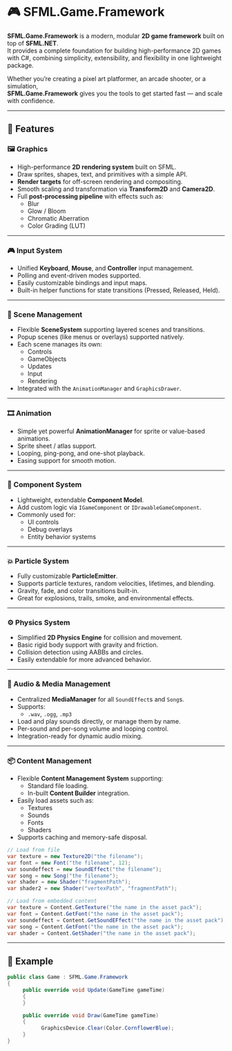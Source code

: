 # 🎮 SFML.Game.Framework

**SFML.Game.Framework** is a modern, modular **2D game framework** built on top of **SFML.NET**.  
It provides a complete foundation for building high-performance 2D games with C#, combining simplicity, extensibility, and flexibility in one lightweight package.

Whether you’re creating a pixel art platformer, an arcade shooter, or a simulation,  
**SFML.Game.Framework** gives you the tools to get started fast — and scale with confidence.

---

## 🚀 Features

### 🖼️ Graphics
- High-performance **2D rendering system** built on SFML.
- Draw sprites, shapes, text, and primitives with a simple API.
- **Render targets** for off-screen rendering and compositing.
- Smooth scaling and transformation via **Transform2D** and **Camera2D**.
- Full **post-processing pipeline** with effects such as:
  - Blur
  - Glow / Bloom
  - Chromatic Aberration
  - Color Grading (LUT)

---

### 🎮 Input System
- Unified **Keyboard**, **Mouse**, and **Controller** input management.
- Polling and event-driven modes supported.
- Easily customizable bindings and input maps.
- Built-in helper functions for state transitions (Pressed, Released, Held).

---

### 🧩 Scene Management
- Flexible **SceneSystem** supporting layered scenes and transitions.
- Popup scenes (like menus or overlays) supported natively.
- Each scene manages its own:
  - Controls
  - GameObjects
  - Updates
  - Input
  - Rendering
- Integrated with the `AnimationManager` and `GraphicsDrawer`.

---

### 🎞️ Animation
- Simple yet powerful **AnimationManager** for sprite or value-based animations.
- Sprite sheet / atlas support.
- Looping, ping-pong, and one-shot playback.
- Easing support for smooth motion.

---

### 🧠 Component System
- Lightweight, extendable **Component Model**.
- Add custom logic via `IGameComponent` or `IDrawableGameComponent`.
- Commonly used for:
  - UI controls
  - Debug overlays
  - Entity behavior systems

---

### 💥 Particle System
- Fully customizable **ParticleEmitter**.
- Supports particle textures, random velocities, lifetimes, and blending.
- Gravity, fade, and color transitions built-in.
- Great for explosions, trails, smoke, and environmental effects.

---

### ⚙️ Physics System
- Simplified **2D Physics Engine** for collision and movement.
- Basic rigid body support with gravity and friction.
- Collision detection using AABBs and circles.
- Easily extendable for more advanced behavior.

---

### 🎵 Audio & Media Management
- Centralized **MediaManager** for all `SoundEffect`s and `Song`s.
- Supports:
  - `.wav`, `.ogg`, `.mp3`
- Load and play sounds directly, or manage them by name.
- Per-sound and per-song volume and looping control.
- Integration-ready for dynamic audio mixing.

---

### 📦 Content Management
- Flexible **Content Management System** supporting:
  - Standard file loading.
  - In-built **Content Builder** integration.
- Easily load assets such as:
  - Textures
  - Sounds
  - Fonts
  - Shaders
- Supports caching and memory-safe disposal.
  
```csharp
// Load from file
var texture = new Texture2D("the filename");
var font = new Font("the filename", 12);
var soundeffect = new SoundEffect("the filename");
var song = new Song("the filename");
var shader = new Shader("fragmentPath");
var shader2 = new Shader("vertexPath", "fragmentPath");

// Load from embedded content
var texture = Content.GetTexture("the name in the asset pack");
var font = Content.GetFont("the name in the asset pack");
var soundeffect = Content.GetSoundEFfect("the name in the asset pack");
var song = Content.GetFont("the name in the asset pack");
var shader = Content.GetShader("the name in the asset pack");
```
---
## 🚀 Example
```csharp
public class Game : SFML.Game.Framework
{
     public override void Update(GameTime gameTime)
     {
     }

     public override void Draw(GameTime gameTime)
     {
           GraphicsDevice.Clear(Color.CornflowerBlue);
     }
}
```
